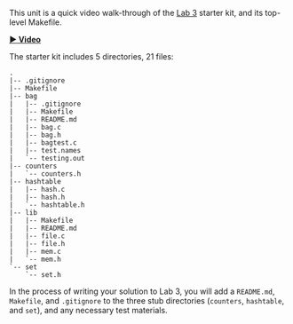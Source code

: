 This unit is a quick video walk-through of the [Lab 3](https://github.com/CS50DartmouthSP25/home/blob/main/labs/lab3) starter kit, and its top-level Makefile.

**[:arrow_forward: Video](https://dartmouth.hosted.panopto.com/Panopto/Pages/Viewer.aspx?id=5a70d9af-d70d-43ba-a222-ad0d010545c4)**

The starter kit includes 5 directories, 21 files:

```
.
|-- .gitignore
|-- Makefile
|-- bag
|   |-- .gitignore
|   |-- Makefile
|   |-- README.md
|   |-- bag.c
|   |-- bag.h
|   |-- bagtest.c
|   |-- test.names
|   `-- testing.out
|-- counters
|   `-- counters.h
|-- hashtable
|   |-- hash.c
|   |-- hash.h
|   `-- hashtable.h
|-- lib
|   |-- Makefile
|   |-- README.md
|   |-- file.c
|   |-- file.h
|   |-- mem.c
|   `-- mem.h
`-- set
    `-- set.h
```

In the process of writing your solution to Lab 3, you will add a `README.md`, `Makefile`, and `.gitignore` to the three stub directories (`counters`, `hashtable`, and `set`), and any necessary test materials.
